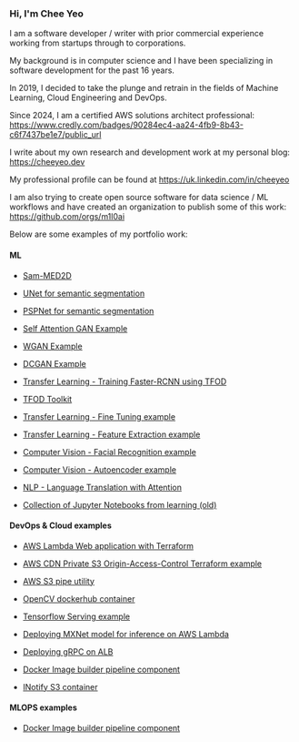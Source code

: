 ### Hi, I'm Chee Yeo

I am a software developer / writer with prior commercial experience working from startups through to corporations. 

My background is in computer science and I have been specializing in software development for the past 16 years.

In 2019, I decided to take the plunge and retrain in the fields of Machine Learning, Cloud Engineering and DevOps.

Since 2024, I am a certified AWS solutions architect professional: https://www.credly.com/badges/90284ec4-aa24-4fb9-8b43-c6f7437be1e7/public_url

I write about my own research and development work at my personal blog: https://cheeyeo.dev

My professional profile can be found at https://uk.linkedin.com/in/cheeyeo


I am also trying to create open source software for data science / ML workflows and have created an organization to publish some of this work: https://github.com/orgs/m1l0ai


Below are some examples of my portfolio work:

#### ML

* [Sam-MED2D](https://github.com/cheeyeo/SamMed2D_Custom)

* [UNet for semantic segmentation](https://github.com/cheeyeo/UNET_tutorial)

* [PSPNet for semantic segmentation](https://github.com/cheeyeo/PSPNET_tutorial)

* [Self Attention GAN Example](https://github.com/cheeyeo/self_attention_gan)

* [WGAN Example](https://github.com/cheeyeo/tf_wgan)

* [DCGAN Example](https://github.com/cheeyeo/tf_dcgan)

* [Transfer Learning - Training Faster-RCNN using TFOD](https://github.com/cheeyeo/tfod_rcnn_example)

* [TFOD Toolkit](https://github.com/m1l0ai/m1l0-tfod)

* [Transfer Learning - Fine Tuning example](https://github.com/cheeyeo/transfer_learning_portfolio_example)

* [Transfer Learning - Feature Extraction example](https://github.com/cheeyeo/transfer_learning_portfolio_example_2)

* [Computer Vision - Facial Recognition example](https://github.com/cheeyeo/transfer_learning_portfolio_example_2)

* [Computer Vision - Autoencoder example](https://github.com/cheeyeo/content_based_image_retrieval_portfolio_example)

* [NLP - Language Translation with Attention](https://github.com/cheeyeo/neural-machine-translation)

* [Collection of Jupyter Notebooks from learning (old)](https://github.com/cheeyeo/Machine_learning_portfolio)


#### DevOps & Cloud examples
* [AWS Lambda Web application with Terraform](https://github.com/cheeyeo/aws_lambda_web_application)
  
* [AWS CDN Private S3 Origin-Access-Control Terraform example](https://github.com/cheeyeo/aws_cdn_oac_example)
  
* [AWS S3 pipe utility](https://github.com/cheeyeo/AWS_S3_PIPES)

* [OpenCV dockerhub container](https://hub.docker.com/r/m1l0/opencv)

* [Tensorflow Serving example](https://github.com/cheeyeo/tensorflow_serving_example)

* [Deploying MXNet model for inference on AWS Lambda](https://github.com/cheeyeo/mxnet_serverless_inference)

* [Deploying gRPC on ALB](https://github.com/cheeyeo/grpc_aws_alb_example)

* [Docker Image builder pipeline component](https://hub.docker.com/r/m1l0/imagebuilder)

* [INotify S3 container](https://hub.docker.com/r/m1l0/artifactsv2)


#### MLOPS examples

* [Docker Image builder pipeline component](https://github.com/m1l0ai/m1l0_image_builder)
